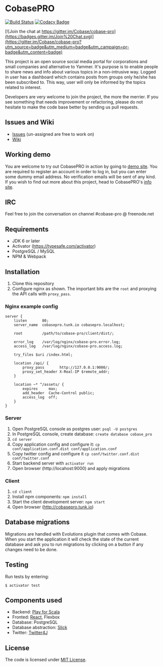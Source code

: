 CobasePRO
=========

[![Build Status](https://travis-ci.org/Cobase/cobase-pro.svg?branch=master)](https://travis-ci.org/Cobase/cobase-pro) [![Codacy Badge](https://www.codacy.com/project/badge/b13868b3f52d429c98aacf5a556a5310)](https://www.codacy.com/app/cobase/cobase-pro)

[![Join the chat at https://gitter.im/Cobase/cobase-pro](https://badges.gitter.im/Join%20Chat.svg)](https://gitter.im/Cobase/cobase-pro?utm_source=badge&utm_medium=badge&utm_campaign=pr-badge&utm_content=badge)

This project is an open source social media portal for corporations and small companies and alternative to Yammer.
It's purpose is to enable people to share news and info about various topics in a non-intrusive way.  Logged in user
has a dashboard which contains posts from groups only he/she has been subscribed to. This way, user will only be informed
by the topics related to interest.

Developers are very welcome to join the project, the more the merrier. If you see something that needs improvement or refactoring, please
do not hesitate to make the code base better by sending us pull requests.

## Issues and Wiki

- [Issues](https://github.com/Cobase/cobase-pro/issues) (un-assigned are free to work on)
- [Wiki](https://github.com/Cobase/cobase-pro/wiki)

## Working demo

You are welcome to try out CobasePRO in action by going to [demo site](http://cobasepro.arturgajewski.com). You are required to register an account in order to log in, but you can enter some dummy email address. No verification emails will be sent of any kind. If you wish to find out more about this project, head to CobasePRO's [info site](http://cobasepro.com).

## IRC

Feel free to join the conversation on channel #cobase-pro @ freenode.net

## Requirements

- JDK 6 or later
- Activator (https://typesafe.com/activator)
- PostgreSQL / MySQL
- NPM & Webpack


## Installation

1. Clone this repository
2. Configure nginx as shown. The important bits are the `root` and proxying the API calls with `proxy_pass`.

### Nginx example config

    server {
        listen       80;
        server_name  cobasepro.tunk.io cobasepro.localhost;

        root         /path/to/cobase-pro/client/dist/;

        error_log    /var/log/nginx/cobase-pro.error.log;
        access_log   /var/log/nginx/cobase-pro.access.log;

        try_files $uri /index.html;

        location /api/ {
            proxy_pass       http://127.0.0.1:9000/;
            proxy_set_header X-Real-IP $remote_addr;
        }

        location ~* ^/assets/ {
            expires     max;
            add_header  Cache-Control public;
            access_log  off;
        }
    }

### Server

1. Open PostgreSQL console as postgres user: `psql -U postgres`
2. In PostgreSQL console, create database: `create database cobase_pro`
3. `cd server`
4. Copy application config and configure it: `cp conf/application.conf.dist conf/application.conf`
5. Copy twitter config and configure it `cp conf/twitter.conf.dist conf/twitter.conf`
6. Start backend server with `activator run`
7. Open browser (http://locahost:9000) and apply migrations

### Client

1. `cd client`
2. Install npm components: `npm install`
3. Start the client development server: `npm start`
4. Open browser (http://cobasepro.tunk.io)


## Database migrations

Migrations are handled with Evolutions plugin that comes with Cobase. When you start the application it will check the state of the current database and ask you to run migrations by clicking on a button if any changes need to be done.


## Testing

Run tests by entering:

    $ activator test


## Components used

- Backend: [Play for Scala](https://www.playframework.com)
- Fronted: [React](https://facebook.github.io/react), Flexbox
- Database: PostgreSQL
- Database abstraction: [Slick](http://slick.typesafe.com)
- Twitter: [Twitter4J](http://www.twitter4j.org)

## License

The code is licensed under [MIT License](http://opensource.org/licenses/MIT).
